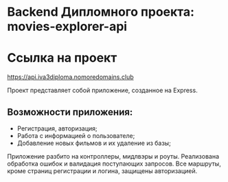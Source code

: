 # Backend Дипломного проекта: movies-explorer-api

# Ссылка на проект
https://api.iva3diploma.nomoredomains.club

Проект представляет собой приложение, созданное на Express.

## **Возможности приложения:**
* Регистрация, авторизация;
* Работа с информацией о пользователе;
* Добавление новых фильмов и их удаление из базы;

Приложение разбито на контроллеры, мидлвэры и роуты. Реализована обработка ошибок и валидация поступающих запросов. Все маршруты, кроме страниц регистрации и логина, защищены авторизацией.
